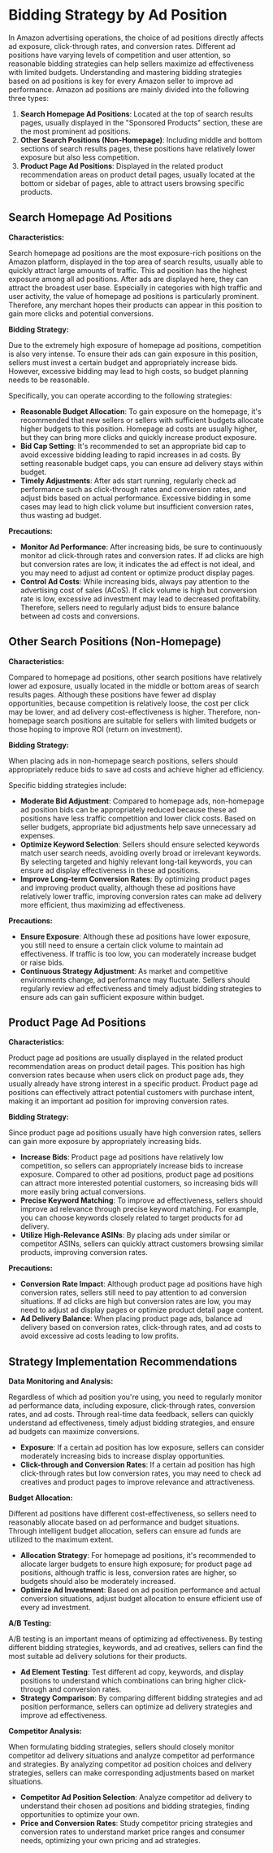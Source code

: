 # Bidding Strategy by Ad Position

In Amazon advertising operations, the choice of ad positions directly affects ad exposure, click-through rates, and conversion rates. Different ad positions have varying levels of competition and user attention, so reasonable bidding strategies can help sellers maximize ad effectiveness with limited budgets. Understanding and mastering bidding strategies based on ad positions is key for every Amazon seller to improve ad performance. Amazon ad positions are mainly divided into the following three types:

1. **Search Homepage Ad Positions**: Located at the top of search results pages, usually displayed in the "Sponsored Products" section, these are the most prominent ad positions.
2. **Other Search Positions (Non-Homepage)**: Including middle and bottom sections of search results pages, these positions have relatively lower exposure but also less competition.
3. **Product Page Ad Positions**: Displayed in the related product recommendation areas on product detail pages, usually located at the bottom or sidebar of pages, able to attract users browsing specific products.

## Search Homepage Ad Positions

**Characteristics:**

Search homepage ad positions are the most exposure-rich positions on the Amazon platform, displayed in the top area of search results, usually able to quickly attract large amounts of traffic. This ad position has the highest exposure among all ad positions. After ads are displayed here, they can attract the broadest user base. Especially in categories with high traffic and user activity, the value of homepage ad positions is particularly prominent. Therefore, any merchant hopes their products can appear in this position to gain more clicks and potential conversions.

**Bidding Strategy:**

Due to the extremely high exposure of homepage ad positions, competition is also very intense. To ensure their ads can gain exposure in this position, sellers must invest a certain budget and appropriately increase bids. However, excessive bidding may lead to high costs, so budget planning needs to be reasonable.

Specifically, you can operate according to the following strategies:

- **Reasonable Budget Allocation**: To gain exposure on the homepage, it's recommended that new sellers or sellers with sufficient budgets allocate higher budgets to this position. Homepage ad costs are usually higher, but they can bring more clicks and quickly increase product exposure.
- **Bid Cap Setting**: It's recommended to set an appropriate bid cap to avoid excessive bidding leading to rapid increases in ad costs. By setting reasonable budget caps, you can ensure ad delivery stays within budget.
- **Timely Adjustments**: After ads start running, regularly check ad performance such as click-through rates and conversion rates, and adjust bids based on actual performance. Excessive bidding in some cases may lead to high click volume but insufficient conversion rates, thus wasting ad budget.

**Precautions:**

- **Monitor Ad Performance**: After increasing bids, be sure to continuously monitor ad click-through rates and conversion rates. If ad clicks are high but conversion rates are low, it indicates the ad effect is not ideal, and you may need to adjust ad content or optimize product display pages.
- **Control Ad Costs**: While increasing bids, always pay attention to the advertising cost of sales (ACoS). If click volume is high but conversion rate is low, excessive ad investment may lead to decreased profitability. Therefore, sellers need to regularly adjust bids to ensure balance between ad costs and conversions.

## Other Search Positions (Non-Homepage)

**Characteristics:**

Compared to homepage ad positions, other search positions have relatively lower ad exposure, usually located in the middle or bottom areas of search results pages. Although these positions have fewer ad display opportunities, because competition is relatively loose, the cost per click may be lower, and ad delivery cost-effectiveness is higher. Therefore, non-homepage search positions are suitable for sellers with limited budgets or those hoping to improve ROI (return on investment).

**Bidding Strategy:**

When placing ads in non-homepage search positions, sellers should appropriately reduce bids to save ad costs and achieve higher ad efficiency.

Specific bidding strategies include:

- **Moderate Bid Adjustment**: Compared to homepage ads, non-homepage ad position bids can be appropriately reduced because these ad positions have less traffic competition and lower click costs. Based on seller budgets, appropriate bid adjustments help save unnecessary ad expenses.
- **Optimize Keyword Selection**: Sellers should ensure selected keywords match user search needs, avoiding overly broad or irrelevant keywords. By selecting targeted and highly relevant long-tail keywords, you can ensure ad display effectiveness in these ad positions.
- **Improve Long-term Conversion Rates**: By optimizing product pages and improving product quality, although these ad positions have relatively lower traffic, improving conversion rates can make ad delivery more efficient, thus maximizing ad effectiveness.

**Precautions:**

- **Ensure Exposure**: Although these ad positions have lower exposure, you still need to ensure a certain click volume to maintain ad effectiveness. If traffic is too low, you can moderately increase budget or raise bids.
- **Continuous Strategy Adjustment**: As market and competitive environments change, ad performance may fluctuate. Sellers should regularly review ad effectiveness and timely adjust bidding strategies to ensure ads can gain sufficient exposure within budget.

## Product Page Ad Positions

**Characteristics:**

Product page ad positions are usually displayed in the related product recommendation areas on product detail pages. This position has high conversion rates because when users click on product page ads, they usually already have strong interest in a specific product. Product page ad positions can effectively attract potential customers with purchase intent, making it an important ad position for improving conversion rates.

**Bidding Strategy:**

Since product page ad positions usually have high conversion rates, sellers can gain more exposure by appropriately increasing bids.

- **Increase Bids**: Product page ad positions have relatively low competition, so sellers can appropriately increase bids to increase exposure. Compared to other ad positions, product page ad positions can attract more interested potential customers, so increasing bids will more easily bring actual conversions.
- **Precise Keyword Matching**: To improve ad effectiveness, sellers should improve ad relevance through precise keyword matching. For example, you can choose keywords closely related to target products for ad delivery.
- **Utilize High-Relevance ASINs**: By placing ads under similar or competitor ASINs, sellers can quickly attract customers browsing similar products, improving conversion rates.

**Precautions:**

- **Conversion Rate Impact**: Although product page ad positions have high conversion rates, sellers still need to pay attention to ad conversion situations. If ad clicks are high but conversion rates are low, you may need to adjust ad display pages or optimize product detail page content.
- **Ad Delivery Balance**: When placing product page ads, balance ad delivery based on conversion rates, click-through rates, and ad costs to avoid excessive ad costs leading to low profits.

## Strategy Implementation Recommendations

**Data Monitoring and Analysis:**

Regardless of which ad position you're using, you need to regularly monitor ad performance data, including exposure, click-through rates, conversion rates, and ad costs. Through real-time data feedback, sellers can quickly understand ad effectiveness, timely adjust bidding strategies, and ensure ad budgets can maximize conversions.

- **Exposure**: If a certain ad position has low exposure, sellers can consider moderately increasing bids to increase display opportunities.
- **Click-through and Conversion Rates**: If a certain ad position has high click-through rates but low conversion rates, you may need to check ad creatives and product pages to improve relevance and attractiveness.

**Budget Allocation:**

Different ad positions have different cost-effectiveness, so sellers need to reasonably allocate based on ad performance and budget situations. Through intelligent budget allocation, sellers can ensure ad funds are utilized to the maximum extent.

- **Allocation Strategy**: For homepage ad positions, it's recommended to allocate larger budgets to ensure high exposure; for product page ad positions, although traffic is less, conversion rates are higher, so budgets should also be moderately increased.
- **Optimize Ad Investment**: Based on ad position performance and actual conversion situations, adjust budget allocation to ensure efficient use of every ad investment.

**A/B Testing:**

A/B testing is an important means of optimizing ad effectiveness. By testing different bidding strategies, keywords, and ad creatives, sellers can find the most suitable ad delivery solutions for their products.

- **Ad Element Testing**: Test different ad copy, keywords, and display positions to understand which combinations can bring higher click-through and conversion rates.
- **Strategy Comparison**: By comparing different bidding strategies and ad position performance, sellers can optimize ad delivery strategies and improve ad effectiveness.

**Competitor Analysis:**

When formulating bidding strategies, sellers should closely monitor competitor ad delivery situations and analyze competitor ad performance and strategies. By analyzing competitor ad position choices and delivery strategies, sellers can make corresponding adjustments based on market situations.

- **Competitor Ad Position Selection**: Analyze competitor ad delivery to understand their chosen ad positions and bidding strategies, finding opportunities to optimize your own.
- **Price and Conversion Rates**: Study competitor pricing strategies and conversion rates to understand market price ranges and consumer needs, optimizing your own pricing and ad strategies.

